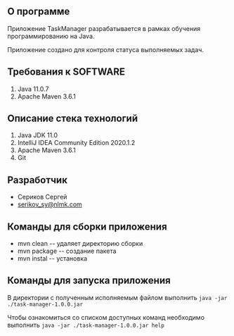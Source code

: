 ## О программе
Приложение TaskManager разрабатывается в рамках обучения программированию на Java. 

Приложение создано для контроля статуса выполняемых задач.

## Требования к SOFTWARE
1. Java  11.0.7
2. Apache Maven  3.6.1

## Описание стека технологий
1. Java JDK 11.0
2. IntelliJ IDEA Community Edition 2020.1.2
3. Apache Maven  3.6.1
4. Git

## Разработчик
- Сериков Сергей 
- [serikov_sy@nlmk.com](serikov_sy@nlmk.com)


## Команды для сборки приложения

- mvn clean    -- удаляет директорию сборки
- mvn package  -- создание пакета 
- mvn instal   -- установка

## Команды для запуска приложения

В директории с полученным исполняемым файлом выполнить
`java -jar ./task-manager-1.0.0.jar`

Чтобы ознакомиться со списком доступных команд необходимо выполнить
`java -jar ./task-manager-1.0.0.jar help`